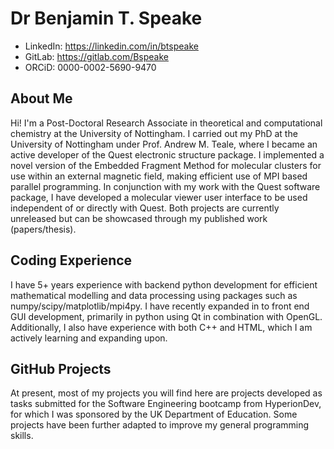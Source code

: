 # Dr Benjamin T. Speake 

<!-- * Email: benjaminspeake@gmail.com -->
* LinkedIn: https://linkedin.com/in/btspeake
* GitLab: https://gitlab.com/Bspeake
* ORCiD: 0000-0002-5690-9470 


## About Me

Hi! I'm a Post-Doctoral Research Associate in theoretical and computational chemistry at the University of Nottingham. I carried out my PhD at the University of Nottingham under
Prof. Andrew M. Teale, where I became an active developer of the Quest electronic structure package. I implemented a novel version of the Embedded Fragment Method for 
molecular clusters for use within an external magnetic field, making efficient use of MPI based parallel programming. In conjunction with my work with the Quest software package, 
I have developed a molecular viewer user interface to be used independent of or directly with Quest. 
Both projects are currently unreleased but can be showcased through my published work (papers/thesis).

## Coding Experience
I have 5+ years experience with backend python development for efficient mathematical modelling and data processing using packages such as numpy/scipy/matplotlib/mpi4py. 
I have recently expanded in to front end GUI development, primarily in python using Qt in combination with OpenGL. 
Additionally, I also have experience with both C++ and HTML, which I am actively learning and expanding upon. 


## GitHub Projects 
At present, most of my projects you will find here are projects developed as tasks submitted for the Software Engineering bootcamp from HyperionDev, for which I was
sponsored by the UK Department of Education. Some projects have been further adapted to improve my general programming skills. 
  




<!--
**BTSpeake/BTSpeake** is a ✨ _special_ ✨ repository because its `README.md` (this file) appears on your GitHub profile.

Here are some ideas to get you started:

- 🔭 I’m currently working on ...
- 🌱 I’m currently learning ...
- 👯 I’m looking to collaborate on ...
- 🤔 I’m looking for help with ...
- 💬 Ask me about ...
- 📫 How to reach me: ...
- 😄 Pronouns: ...
- ⚡ Fun fact: ...
-->
